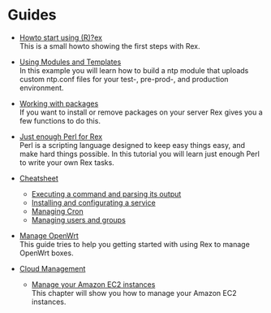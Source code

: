 
# Guides

* [Howto start using (R)?ex](/docs/guides/start_using__r__ex.html)  
  This is a small howto showing the first steps with Rex.

* [Using Modules and Templates](/docs/guides/using_modules_and_templates.html)  
  In this example you will learn how to build a ntp module that uploads custom
  ntp.conf files for your test-, pre-prod-, and production environment.

* [Working with packages](/docs/guides/working_with_packages.html)  
  If you want to install or remove packages on your server Rex gives you
  a few functions to do this.

* [Just enough Perl for Rex](/docs/guides/just_enough_perl_for_rex.html)  
  Perl is a scripting language designed to keep easy things easy, and make hard
  things possible. In this tutorial you will learn just enough Perl to write
  your own Rex tasks.

* [Cheatsheet](/docs/guides/cheat_sheet.html)
  * [Executing a command and parsing its output](/docs/guides/cheat_sheet/executing_a_command_and_parsing_its_output.html)
  * [Installing and configurating a service](/docs/guides/cheat_sheet/installing_and_configurating_a_service.html)
  * [Managing Cron](/docs/guides/cheat_sheet/managing_cron.html)
  * [Managing users and groups](/docs/guides/cheat_sheet/managing_users_and_groups.html)

* [Manage OpenWrt](/docs/guides/manage_openwrt.html)  
  This guide tries to help you getting started with using Rex to manage OpenWrt boxes.

* [Cloud Management](/docs/guides/cloud_management.html)
  * [Manage your Amazon EC2 instances](/docs/guides/cloud_management/manage_your_amazon_ec2_instances.html)  
    This chapter will show you how to manage your Amazon EC2 instances.


